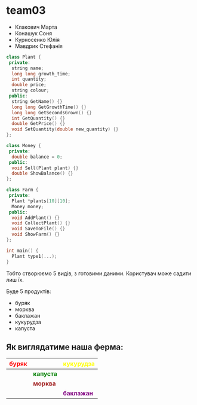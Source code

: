 # team03

- Клакович Марта
- Конашук Соня
- Курносенко Юлія
- Мавдрик Стефанія

```cpp
class Plant {
 private:
  string name;
  long long growth_time;
  int quantity;
  double price;
  string colour;
 public:
  string GetName() {}
  long long GetGrowthTime() {}
  long long GetSecondsGrown() {}
  int GetQuantity() {}
  double GetPrice() {}
  void SetQuantity(double new_quantity) {}
};
```

```cpp
class Money {
 private:
  double balance = 0;
 public:
  void Sell(Plant plant) {}
  double ShowBalance() {}
};
```

```cpp
class Farm {
 private:
  Plant *plants[10][10];
  Money money;
 public:
  void AddPlant() {}
  void CollectPlant() {}
  void SaveToFile() {}
  void ShowFarm() {}
};
```

```cpp
int main() {
  Plant type1(...);
}
```

Тобто створюємо 5 видів, з готовими даними. Користувач може садити лиш їх.

Буде 5 продуктів:

- буряк
- морква
- баклажан
- кукурудза
- капуста

## Як виглядатиме наша ферма:

| <span style="color:red">**буряк**</span> |                                              | <span style="color:yellow">**кукурудза**</span> |
|------------------------------------------|----------------------------------------------|-------------------------------------------------|
|                                          | <span style="color:green">**капуста**</span> |                                                 |
|                                          | <span style="color:brown">**морква**</span>  |                                                 |
|                                          |                                              | <span style="color:purple">**баклажан**</span>  |